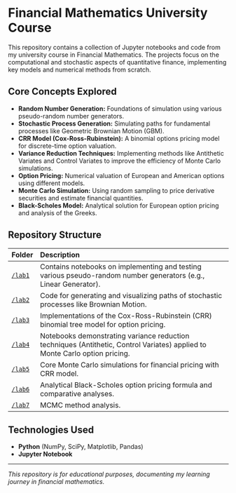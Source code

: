 # Financial Mathematics University Course

This repository contains a collection of Jupyter notebooks and code from my university course in Financial Mathematics. The projects focus on the computational and stochastic aspects of quantitative finance, implementing key models and numerical methods from scratch.

## Core Concepts Explored

*   **Random Number Generation:** Foundations of simulation using various pseudo-random number generators.
*   **Stochastic Process Generation:** Simulating paths for fundamental processes like Geometric Brownian Motion (GBM).
*   **CRR Model (Cox-Ross-Rubinstein):** A binomial options pricing model for discrete-time option valuation.
*   **Variance Reduction Techniques:** Implementing methods like Antithetic Variates and Control Variates to improve the efficiency of Monte Carlo simulations.
*   **Option Pricing:** Numerical valuation of European and American options using different models.
*   **Monte Carlo Simulation:** Using random sampling to price derivative securities and estimate financial quantities.
*   **Black-Scholes Model:** Analytical solution for European option pricing and analysis of the Greeks.

## Repository Structure

| Folder | Description |
| :--- | :--- |
| [`/lab1`](./lab1) | Contains notebooks on implementing and testing various pseudo-random number generators (e.g., Linear Generator). |
| [`/lab2`](./lab2) | Code for generating and visualizing paths of stochastic processes like Brownian Motion. |
| [`/lab3`](./lab3) | Implementations of the Cox-Ross-Rubinstein (CRR) binomial tree model for option pricing. |
| [`/lab4`](./lab4) | Notebooks demonstrating variance reduction techniques (Antithetic, Control Variates) applied to Monte Carlo option pricing. |
| [`/lab5`](./lab5) | Core Monte Carlo simulations for financial pricing with CRR model. |
| [`/lab6`](./lab6) | Analytical Black-Scholes option pricing formula and comparative analyses. |
| [`/lab7`](./lab7) | MCMC method analysis.
## Technologies Used

*   **Python** (NumPy, SciPy, Matplotlib, Pandas)
*   **Jupyter Notebook**

---

*This repository is for educational purposes, documenting my learning journey in financial mathematics.*
